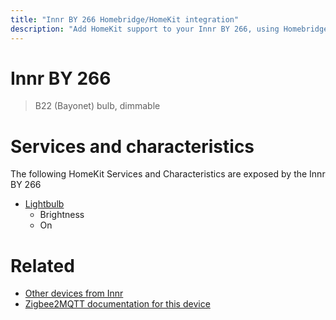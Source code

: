 ```yaml
---
title: "Innr BY 266 Homebridge/HomeKit integration"
description: "Add HomeKit support to your Innr BY 266, using Homebridge, Zigbee2MQTT and homebridge-z2m."
---
```

<!---
This file has been GENERATED using src/docgen/docgen.ts
DO NOT EDIT THIS FILE MANUALLY!
-->
# Innr BY 266
> B22 (Bayonet) bulb, dimmable


# Services and characteristics
The following HomeKit Services and Characteristics are exposed by
the Innr BY 266

* [Lightbulb](../../light.md)
  * Brightness
  * On


# Related
* [Other devices from Innr](../index.md#innr)
* [Zigbee2MQTT documentation for this device](https://www.zigbee2mqtt.io/devices/BY_266.html)